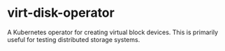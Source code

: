 # virt-disk-operator
A Kubernetes operator for creating virtual block devices. This is primarily useful for testing distributed storage systems.
